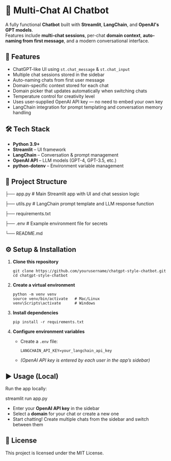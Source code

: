# 💬 Multi-Chat AI Chatbot

A fully functional **Chatbot** built with **Streamlit**, **LangChain**, and **OpenAI's GPT models**.  
Features include **multi-chat sessions**, per-chat **domain context**, **auto-naming from first message**, and a modern conversational interface.

## 🚀 Features

- ChatGPT-like UI using `st.chat_message` & `st.chat_input`
- Multiple chat sessions stored in the sidebar
- Auto-naming chats from first user message
- Domain-specific context stored for each chat
- Domain picker that updates automatically when switching chats
- Temperature control for creativity level
- Uses user-supplied OpenAI API key — no need to embed your own key
- LangChain integration for prompt templating and conversation memory handling

## 🛠️ Tech Stack

- **Python 3.9+**
- **Streamlit** – UI framework
- **LangChain** – Conversation & prompt management
- **OpenAI API** – LLM models (GPT-4, GPT-3.5, etc.)
- **python-dotenv** – Environment variable management

## 📂 Project Structure

├── app.py # Main Streamlit app with UI and chat session logic

├── utils.py # LangChain prompt template and LLM response function

├── requirements.txt

├── .env # Example environment file for secrets

└── README.md

## ⚙️ Setup & Installation

1. **Clone this repository**
    ```
    git clone https://github.com/yourusername/chatgpt-style-chatbot.git
    cd chatgpt-style-chatbot
    ```

2. **Create a virtual environment**
    ```
    python -m venv venv
    source venv/bin/activate   # Mac/Linux
    venv\Scripts\activate      # Windows
    ```

3. **Install dependencies**
    ```
    pip install -r requirements.txt
    ```

4. **Configure environment variables**

    - Create a `.env` file:
        ```
        LANGCHAIN_API_KEY=your_langchain_api_key
        ```
    - *(OpenAI API key is entered by each user in the app’s sidebar)*

## ▶️ Usage (Local)

Run the app locally:

streamlit run app.py

- Enter your **OpenAI API key** in the sidebar
- Select a **domain** for your chat or create a new one
- Start chatting! Create multiple chats from the sidebar and switch between them

## 📜 License

This project is licensed under the MIT License.